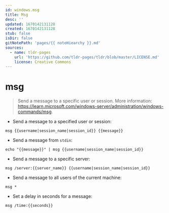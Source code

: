 ```yaml
---
id: windows.msg
title: Msg
desc: ''
updated: 1670142131128
created: 1670142131128
stub: false
isDir: false
gitNotePath: 'pages/{{ noteHiearchy }}.md'
sources:
  - name: tldr-pages
    url: 'https://github.com/tldr-pages/tldr/blob/master/LICENSE.md'
    license: Creative Commons
---
```

# msg

> Send a message to a specific user or session.
> More information: <https://learn.microsoft.com/windows-server/administration/windows-commands/msg>.

- Send a message to a specified user or session:

`msg {{username|session_name|session_id}} {{message}}`

- Send a message from `stdin`:

`echo "{{message}}" | msg {{username|session_name|session_id}}`

- Send a message to a specific server:

`msg /server:{{server_name}} {{username|session_name|session_id}}`

- Send a message to all users of the current machine:

`msg *`

- Set a delay in seconds for a message:

`msg /time:{{seconds}}`

